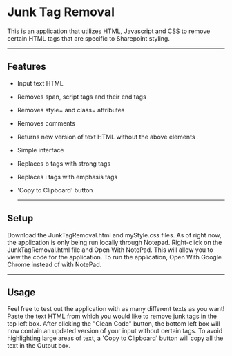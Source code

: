 Junk Tag Removal
============

This is an application that utilizes HTML, Javascript and CSS to remove certain HTML tags that are specific to Sharepoint styling.



---

## Features
- Input text HTML
- Removes span, script tags and their end tags
- Removes style= and class= attributes
- Removes comments
- Returns new version of text HTML without the above elements
- Simple interface
- Replaces b tags with strong tags
- Replaces i tags with emphasis tags
- 'Copy to Clipboard' button
  
  ---
  
## Setup
Download the JunkTagRemoval.html and myStyle.css files.  As of right now, the application is only being run locally through Notepad.  Right-click on the JunkTagRemoval.html file and Open With NotePad.  This will allow you to view the code for the application.  To run the application, Open With Google Chrome instead of with NotePad.

---

## Usage
Feel free to test out the application with as many different texts as you want!  Paste the text HTML from which you would like to remove junk tags in the top left box.  After clicking the "Clean Code" button, the bottom left box will now contain an updated version of your input without certain tags.  To avoid highlighting large areas of text, a 'Copy to Clipboard' button will copy all the text in the Output box.

